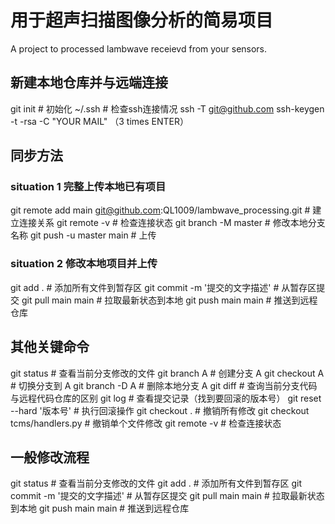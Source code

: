 # 用于超声扫描图像分析的简易项目
A project to processed lambwave receievd from your sensors.

## 新建本地仓库并与远端连接
  git init # 初始化
  ~/.ssh # 检查ssh连接情况
  ssh -T git@github.com
  ssh-keygen -t -rsa -C "YOUR MAIL" （3 times ENTER）

## 同步方法
### situation 1 完整上传本地已有项目
  git remote add main git@github.com:QL1009/lambwave_processing.git # 建立连接关系
  git remote -v # 检查连接状态
  git branch -M master # 修改本地分支名称
  git push -u master main # 上传

### situation 2 修改本地项目并上传
  git add .  # 添加所有文件到暂存区
  git commit -m '提交的文字描述'  # 从暂存区提交
  git pull main main    # 拉取最新状态到本地
  git push main main  # 推送到远程仓库

## 其他关键命令
  git status  # 查看当前分支修改的文件
  git branch A  # 创建分支 A
  git checkout A  # 切换分支到 A
  git branch -D A  # 删除本地分支 A
  git diff  # 查询当前分支代码与远程代码仓库的区别
  git log  # 查看提交记录（找到要回滚的版本号）
  git reset --hard '版本号'  # 执行回滚操作
  git checkout .  # 撤销所有修改
  git checkout tcms/handlers.py  # 撤销单个文件修改
  git remote -v # 检查连接状态


## 一般修改流程
  git status  # 查看当前分支修改的文件
  git add .  # 添加所有文件到暂存区
  git commit -m '提交的文字描述'  # 从暂存区提交
  git pull main main    # 拉取最新状态到本地
  git push main main  # 推送到远程仓库
